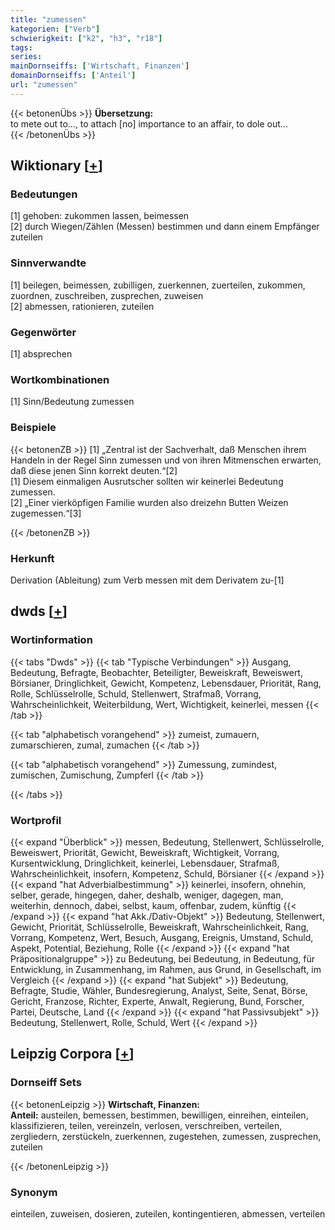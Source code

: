 ```yaml
---
title: "zumessen"
kategorien: ["Verb"]
schwierigkeit: ["k2", "h3", "r18"]
tags:
series:
mainDornseiffs: ['Wirtschaft, Finanzen']
domainDornseiffs: ['Anteil']
url: "zumessen"
---
```


{{< betonenÜbs >}}
**Übersetzung:**  
to mete out to..., to attach [no] importance to an affair, to dole out...  
{{< /betonenÜbs >}}

## Wiktionary [[+](https://de.wiktionary.org/wiki/zumessen)]

### Bedeutungen
[1] gehoben: zukommen lassen, beimessen  
[2] durch Wiegen/Zählen (Messen) bestimmen und dann einem Empfänger zuteilen  

### Sinnverwandte
[1] beilegen, beimessen, zubilligen, zuerkennen, zuerteilen, zukommen, zuordnen, zuschreiben, zusprechen, zuweisen  
[2] abmessen, rationieren, zuteilen  

### Gegenwörter
[1] absprechen  

### Wortkombinationen
[1] Sinn/Bedeutung zumessen  

### Beispiele
{{< betonenZB >}}
[1] „Zentral ist der Sachverhalt, daß Menschen ihrem Handeln in der Regel Sinn zumessen und von ihren Mitmenschen erwarten, daß diese jenen Sinn korrekt deuten.“[2]  
[1] Diesem einmaligen Ausrutscher sollten wir keinerlei Bedeutung zumessen.  
[2] „Einer vierköpfigen Familie wurden also dreizehn Butten Weizen zugemessen.“[3]  

{{< /betonenZB >}}
### Herkunft
Derivation (Ableitung) zum Verb messen mit dem Derivatem zu-[1]  



## dwds [[+](https://www.dwds.de/wb/zumessen)]

### Wortinformation
{{< tabs "Dwds" >}}
{{< tab "Typische Verbindungen" >}}
Ausgang, Bedeutung, Befragte, Beobachter, Beteiligter, Beweiskraft, Beweiswert, Börsianer, Dringlichkeit, Gewicht, Kompetenz, Lebensdauer, Priorität, Rang, Rolle, Schlüsselrolle, Schuld, Stellenwert, Strafmaß, Vorrang, Wahrscheinlichkeit, Weiterbildung, Wert, Wichtigkeit, keinerlei, messen
{{< /tab >}}

{{< tab "alphabetisch vorangehend" >}}
zumeist, zumauern, zumarschieren, zumal, zumachen
{{< /tab >}}

{{< tab "alphabetisch vorangehend" >}}
Zumessung, zumindest, zumischen, Zumischung, Zumpferl
{{< /tab >}}

{{< /tabs >}}

### Wortprofil
{{< expand "Überblick" >}} messen, Bedeutung, Stellenwert, Schlüsselrolle, Beweiswert, Priorität, Gewicht, Beweiskraft, Wichtigkeit, Vorrang, Kursentwicklung, Dringlichkeit, keinerlei, Lebensdauer, Strafmaß, Wahrscheinlichkeit, insofern, Kompetenz, Schuld, Börsianer {{< /expand >}}
{{< expand "hat Adverbialbestimmung" >}} keinerlei, insofern, ohnehin, selber, gerade, hingegen, daher, deshalb, weniger, dagegen, man, weiterhin, dennoch, dabei, selbst, kaum, offenbar, zudem, künftig {{< /expand >}}
{{< expand "hat Akk./Dativ-Objekt" >}} Bedeutung, Stellenwert, Gewicht, Priorität, Schlüsselrolle, Beweiskraft, Wahrscheinlichkeit, Rang, Vorrang, Kompetenz, Wert, Besuch, Ausgang, Ereignis, Umstand, Schuld, Aspekt, Potential, Beziehung, Rolle {{< /expand >}}
{{< expand "hat Präpositionalgruppe" >}} zu Bedeutung, bei Bedeutung, in Bedeutung, für Entwicklung, in Zusammenhang, im Rahmen, aus Grund, in Gesellschaft, im Vergleich {{< /expand >}}
{{< expand "hat Subjekt" >}} Bedeutung, Befragte, Studie, Wähler, Bundesregierung, Analyst, Seite, Senat, Börse, Gericht, Franzose, Richter, Experte, Anwalt, Regierung, Bund, Forscher, Partei, Deutsche, Land {{< /expand >}}
{{< expand "hat Passivsubjekt" >}} Bedeutung, Stellenwert, Rolle, Schuld, Wert {{< /expand >}}

## Leipzig Corpora [[+](https://corpora.uni-leipzig.de/en/res?word=zumessen&corpusId=deu_newscrawl-public_2018)]

### Dornseiff Sets
{{< betonenLeipzig >}}
**Wirtschaft, Finanzen:**  
**Anteil:** austeilen, bemessen, bestimmen, bewilligen, einreihen, einteilen, klassifizieren, teilen, vereinzeln, verlosen, verschreiben, verteilen, zergliedern, zerstückeln, zuerkennen, zugestehen, zumessen, zusprechen, zuteilen  

{{< /betonenLeipzig >}}

### Synonym
einteilen, zuweisen, dosieren, zuteilen, kontingentieren, abmessen, verteilen

